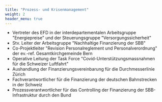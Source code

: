```yaml
---
title: "Prozess- und Krisenmanagement"
weight: 2
header_menu: true
---
```


* Vertreter des EFD in der interdepartementalen Arbeitsgruppe "Energiepreise" und der Steuerungsgruppe "Versorgungssicherheit"
* Stv. Leiter der Arbeitsgruppe "Nachhaltige Finanzierung der SBB"
* Co-Projektleiter "Revision Personalreglement und Personalverordnung" der ev.-ref. Gesamtkirchgemeinde Bern
* Operative Leitung der Task Force "Covid-Unterstützungsmassnahmen für die Schweizer Luftfahrt"
* Aushandlung der Finanzierungsvereinbarung für die Durchmesserlinie Zürich
* Fachverantwortlicher für die Finanzierung der deutschen Bahnstrecken in der Schweiz
* Prozessverantwortlicher für das Controlling der Finanzierung der SBB-Infrastruktur durch den Bund
